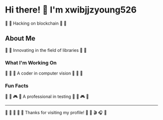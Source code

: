 # Hi there! 👋 I'm xwibjjzyoung526

🎱 🌺 Hacking on blockchain 🎱 🌺

## About Me
🎱 🚀 Innovating in the field of libraries 🎱 🚀

### What I'm Working On
🏸 🎽 🌟 A coder in computer vision 🏸 🎽 🌟

### Fun Facts
🎯 🎯 🎮 🎪 A professional in testing 🎯 🎯 🎮 🎪

---
🎺 🏓 🎯 🎯 🛶 Thanks for visiting my profile! 🎣 🏑 🎬 🎧 🚵
